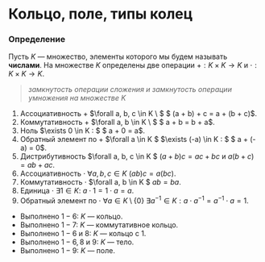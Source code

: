# Кольцо, поле, типы колец

### **Определение**

Пусть $K$ — множество, элементы которого мы будем называть **числами**. На множестве $K$ определены две операции $+ : K
\times K \to K$ и $\cdot : K \times K \to K$.

> *замкнутость операции сложения и замкнутость операции умножения на множестве $K$*

1. Ассоциативность $+$ $\forall a, b, c \in K \ $ $ (a + b) + c = a + (b + c)$.
2. Коммутативность $+$ $\forall a, b \in K \ $ $ a + b = b + a$.
3. Ноль $\exists 0 \in K : $ $ a + 0 = a$.
4. Обратный элемент по $+$ $\forall a \in K \$ $\exists (-a) \in K : $ $ a + (-a) = 0$.
5. Дистрибутивность $\forall a, b, c \in K \$ $(a + b)c = ac + bc$ и $a(b + c) = ab + ac$.
6. Ассоциативность $\cdot$ $\forall a, b, c \in K \ (ab)c = a(bc)$.
7. Коммутативность $\cdot$ $\forall a, b \in K \$ $ab = ba$.
8. Единица $\cdot$ $\exists 1 \in K :$ $a \cdot 1 = 1 \cdot a = a$.
9. Обратный элемент по $\cdot$ 
$\forall a \in K \setminus \{0\} \ \exists a^{-1} \in K : a \cdot a^{-1} = a^{-1} \cdot a = 1$.

- Выполнено $1 - 6$: $K$ — кольцо.
- Выполнено $1 - 7$: $K$ — коммутативное кольцо.
- Выполнено $1 - 6$ и $8$: $K$ — кольцо с $1$.
- Выполнено $1 - 6, 8$ и $9$: $K$ — тело.
- Выполнено $1 - 9$: $K$ — поле.

